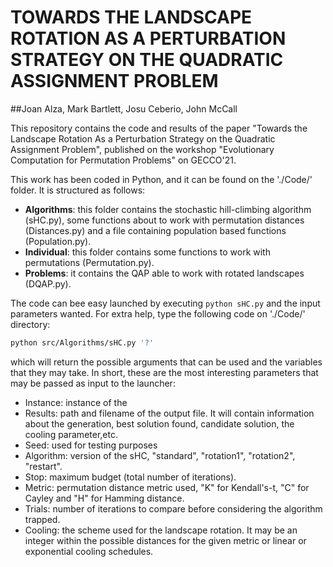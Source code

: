 # TOWARDS THE LANDSCAPE ROTATION AS A PERTURBATION STRATEGY ON THE QUADRATIC ASSIGNMENT PROBLEM

##Joan Alza, Mark Bartlett, Josu Ceberio, John McCall

This repository contains the code and results of the paper "Towards the Landscape Rotation As a Perturbation Strategy on the Quadratic Assignment Problem", published on the workshop "Evolutionary Computation for Permutation Problems" on GECCO'21.

This work has been coded in Python, and it can be found on the './Code/' folder. It is structured as follows:

- **Algorithms**: this folder contains the stochastic hill-climbing algorithm (sHC.py), some functions about to work with permutation distances (Distances.py) and a file containing population based functions (Population.py).
- **Individual**: this folder contains some functions to work with permutations (Permutation.py). 
- **Problems**: it contains the QAP able to work with rotated landscapes (DQAP.py).

The code can bee easy launched by executing `python sHC.py` and the input parameters wanted. For extra help, type the following code on  './Code/' directory:
```bash
python src/Algorithms/sHC.py '?'
```
which will return the possible arguments that can be used and the variables that they may take. In short, these are the most interesting parameters that may be passed as input to the launcher:

- Instance: instance of the 
- Results: path and filename of the output file. It will contain information about the generation, best solution found, candidate solution, the cooling parameter,etc.
- Seed: used for testing purposes
- Algorithm: version of the sHC, "standard", "rotation1", "rotation2", "restart".
- Stop: maximum budget (total number of iterations).
- Metric: permutation distance metric used, "K" for Kendall's-t, "C" for Cayley and "H" for Hamming distance.
- Trials: number of iterations to compare before considering the algorithm trapped.
- Cooling: the scheme used for the landscape rotation. It may be an integer within the possible distances for the given metric or linear or exponential cooling schedules.
